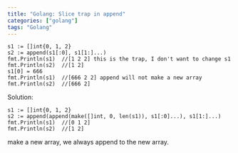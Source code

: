 ```yaml
---
title: "Golang: Slice trap in append"
categories: ["golang"]
tags: "Golang"
---
```



```golang
s1 := []int{0, 1, 2}
s2 := append(s1[:0], s1[1:]...)
fmt.Println(s1)  //[1 2 2] this is the trap, I don't want to change s1
fmt.Println(s2)  //[1 2]
s1[0] = 666
fmt.Println(s1)  //[666 2 2] append will not make a new array
fmt.Println(s2)  //[666 2] 
```

Solution:
```golang
s1 := []int{0, 1, 2}
s2 := append(append(make([]int, 0, len(s1)), s1[:0]...), s1[1:]...)
fmt.Println(s1)  //[0 1 2] 
fmt.Println(s2)  //[1 2]
```
make a new array, we always append to the new array.